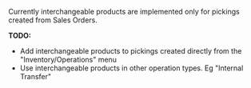 Currently interchangeable products are implemented only for pickings created from Sales Orders.

**TODO:** 
- Add interchangeable products to pickings created directly from the "Inventory/Operations" menu
- Use interchangeable products in other operation types. Eg "Internal Transfer"